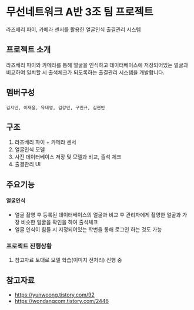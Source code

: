 # 무선네트워크 A반 3조 팀 프로젝트
라즈베리 파이, 카메라 센서를 활용한 얼굴인식 출결관리 시스템

## 프로젝트 소개
라즈베리 파이와 카메라를 통해 얼굴을 인식하고 데이터베이스에 저장되어있는 얼굴과 비교하여 일치할 시
출석체크가 되도록하는 출결관리 시스템을 개발합니다.

## 멤버구성
``` 
김지민, 이재윤, 유태영, 김강민, 구민규, 김현빈
```

## 구조
1. 라즈베리 파이 + 카메라 센서
2. 얼굴인식 모델
3. 사진 데이터베이스 저장 및 모델과 비교, 출석 체크
4. 출결관리 UI

## 주요기능

#### 얼굴인식
- 얼굴 촬영 후 등록된 데이터베이스의 얼굴과 비교 후 관리자에게 촬영한 얼굴과 가장 비슷한 얼굴을 확인을 하여 출석체크
- 얼굴 인식이 힘들 시 지정되어있는 학번을 통해 로그인 하는 것도 가능

### 프로젝트 진행상황
1. 참고자료 토대로 모델 학습(이미지 전처리) 진행 중


## 참고자료
- https://yunwoong.tistory.com/92
- https://wondangcom.tistory.com/2446
